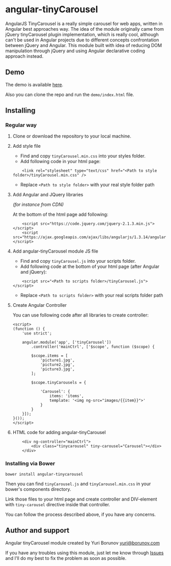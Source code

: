 # angular-tinyCarousel

AngularJS TinyCarousel is a really simple carousel for web apps, written in Angular best approaches way. 
The idea of the module originally came from jQuery tinyCarousel plugin implementation, which is really cool, 
although can't be used in Angular projects due to different concepts confrontation between jQuery and Angular. 
This module built with idea of reducing DOM manipulation through jQuery and using Angular declarative coding approach instead.

## Demo

The demo is available [here](http://yborunov.github.io/angular-tinyCarousel/repo/demo/).

Also you can clone the repo and run the `demo/index.html` file.

## Installing

### Regular way

1. Clone or download the repository to your local machine.

2. Add style file

	+ Find and copy `tinyCarousel.min.css` into your styles folder.
	+ Add following code in your html page:

	```
		<link rel="stylesheet" type="text/css" href="<Path to style folder>/tinyCarousel.min.css" />
	```

	+ Replace `<Path to style folder>` with your real style folder path

3. Add Angular and JQuery libraries

	_(for instance from CDN)_

	At the bottom of the html page add following:

	```
		<script src="https://code.jquery.com/jquery-2.1.3.min.js"></script>
		<script src="https://ajax.googleapis.com/ajax/libs/angularjs/1.3.14/angular.min.js"></script>
	```

4. Add angular-tinyCarousel module JS file 

	+ Find and copy `tinyCarousel.js` into your scripts folder.
	+ Add following code at the bottom of your html page (after Angular and jQuery):

	```
		<script src="<Path to scripts folder>/tinyCarousel.js"></script>
	```

	+ Replace `<Path to scripts folder>` with your real scripts folder path


5. Create Angular Controller

	You can use following code after all libraries to create controller:

	```
	<script>
	(function () {
	    'use strict';

	    angular.module('app', ['tinyCarousel'])
	        .controller('mainCtrl', ['$scope', function ($scope) {
			
			$scope.items = [
			    'picture1.jpg',
			    'picture2.jpg',
			    'picture3.jpg',
			];

			$scope.tinyCarousels = {

			    'Carousel': {
			        items: 'items',
			        template: '<img ng-src="images/{{item}}">'
			    }
			}
		}]);
	}());
	</script>
	```

6. HTML code for adding angular-tinyCarousel

	```
		<div ng-controller="mainCtrl">
			<div class="tinycarousel" tiny-carousel="Carousel"></div>
		</div>
	```


### Installing via Bower

```
bower install angular-tinycarousel
```

Then you can find `tinyCarousel.js` and `tinyCarousel.min.css` in your bower's components directory.

Link those files to your html page and create controller and DIV-element with `tiny-carousel` directive inside that controller.

You can follow the process described above, if you have any concerns.

## Author and support

Angular tinyCarousel module created by Yuri Borunov <yuri@borunov.com>

If you have any troubles using this module, just let me know through [Issues](https://github.com/yborunov/angular-tinyCarousel/issues) and I'll do my best to fix the problem as soon as possible.
